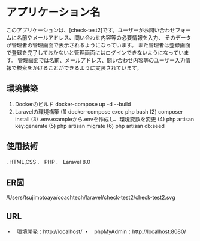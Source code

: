 # アプリケーション名
このアプリケーションは、[check-test2]です。ユーザーがお問い合わせフォームに名前やメールアドレス、問い合わせ内容等の必要情報を入力、
そのデータが管理者の管理画面で表示されるようになっています。
また管理者は登録画面で登録を完了しておかないと管理画面にはログインできないようになっています。
管理画面では名前、メールアドレス、問い合わせ内容等のユーザー入力情報で検索をかけることができるように実装されています。

## 環境構築
1. Dockerのビルド
   docker-compose up -d --build
2. Laravelの環境構築
(1) docker-compose exec php bash
(2) composer install
(3) .env.exampleから.envを作成し、環境変数を変更
(4) php artisan key:generate
(5) php artisan migrate
(6) php artisan db:seed

## 使用技術
.  HTML,CSS
.　PHP
.　Laravel 8.0

## ER図　
/Users/tsujimotoaya/coachtech/laravel/check-test2/check-test2.svg

## URL
・　環境開発：http://localhost/
・　phpMyAdmin：http://localhost:8080/
